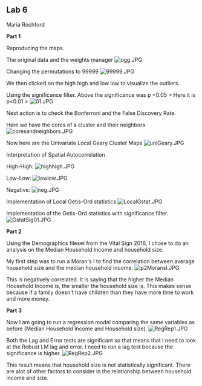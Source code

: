 ## Lab 6
Maria Rochford

**Part 1**

Reproducing the maps.

The original data and the weights manager
![ogg.JPG](ogg.JPG)

Changing the permutations to 99999
![99999.JPG](99999.JPG)

We then clicked on the high high and low low to visualize the outliers.

Using the significance filter. Above the significance was p <0.05 >
Here it is p<0.01 >
![01.JPG](01.JPG)

Next action is to check the Bonferroni and the False Discovery Rate.

Here we have the cores of a cluster and their neighbors
![coresandneighbors.JPG](coresandneighbors.JPG)

Now here are the Univariate Local Geary Cluster Maps
![uniGeary.JPG](uniGeary.JPG)

Interpretation of Spatial Autocorrelation

High-High:
![highhigh.JPG](highhigh.JPG)

Low-Low:
![lowlow.JPG](lowlow.JPG)

Negative:
![neg.JPG](neg.JPG)

Implementation of Local Getis-Ord statistics
![LocalGstat.JPG](LocalGstat.JPG)

Implementation of the Getis-Ord statistics with significance filter.
![GstatSig01.JPG](GstatSig01.JPG)


**Part 2**

Using the Demographics fileset from the Vital Sign 2016, I chose to do an analysis on the Median Household Income and household size.

My first step was to run a Moran's I to find the correlation between average household size and the median household income.
![p2MoransI.JPG](p2MoransI.JPG)

This is negatively correlated. It is saying that the higher the Median Household Income is, the smaller the household size is. This makes sense because if a family doesn't have children than they have more time to work and more money.


**Part 3**

Now I am going to run a regression model comparing the same variables as before (Median Household Income and Household size).
![RegRep1.JPG](RegRep1.JPG)

Both the Lag and Error tests are significant so that means that I need to look at the Robust LM lag and error. I need to run a lag test because the significance is higher.
![RegRep2.JPG](RegRep2.JPG)

This result means that household size is not statistically significant. There are alot of other factors to consider in the relationship between household income and size. 
